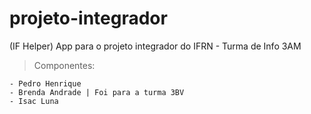 # projeto-integrador
(IF Helper)
App para o projeto integrador do IFRN - Turma de Info 3AM

> Componentes:

	- Pedro Henrique
	- Brenda Andrade | Foi para a turma 3BV
	- Isac Luna

